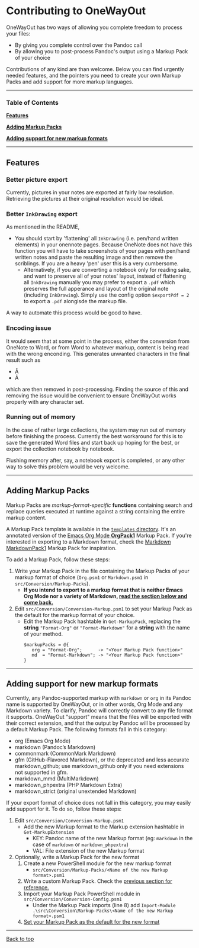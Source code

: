 # Contributing to OneWayOut

OneWayOut has two ways of allowing you complete freedom to process your files:

* By giving you complete control over the Pandoc call
* By allowing you to post-process Pandoc's output using a Markup Pack of your choice

Contributions of any kind are than welcome. Below you can find urgently needed features, and the pointers you need to create your own Markup Packs and add support for more markup languages.

---

### Table of Contents

[**Features**](#improvements)

[**Adding Markup Packs**](#adding-markup-packs)

[**Adding support for new markup formats**](#adding-support-for-new-markup-formats)

---

## Features

### Better picture export

Currently, pictures in your notes are exported at fairly low resolution. Retrieving the pictures at their original resolution would be ideal.

### Better `InkDrawing` export

As mentioned in the README,

* You should start by 'flattening' all `InkDrawing` (i.e. pen/hand written elements) in your onennote pages. Because OneNote does not have this function you will have to take screenshots of your pages with pen/hand written notes and paste the resulting image and then remove the scriblings. If you are a heavy 'pen' user this is a very cumbersome.
  * Alternatively, if you are converting a notebook only for reading sake, and want to preserve all of your notes' layout, instead of flattening all `InkDrawing` manually you may prefer to export a  `.pdf` which preserves the full apperance and layout of the original note (including `InkDrawing`). Simply use the config option `$exportPdf = 2` to export a `.pdf` alongisde the markup file.

A way to automate this process would be good to have.

### Encoding issue

It would seem that at some point in the process, either the conversion from OneNote to Word, or from Word to whatever markup, content is being read with the wrong enconding. This generates unwanted characters in the final result such as

* Â
* Ã

which are then removed in post-processing. Finding the source of this and removing the issue would be convenient to ensure OneWayOut works properly with any character set.

### Running out of memory

In the case of rather large collections, the system may run out of memory before finishing the process. Currently the best workaround for this is to save the generated Word files and start back up hoping for the best, or export the collection notebook by notebook.

Flushing memory after, say, a notebook export is completed, or any other way to solve this problem would be very welcome.

---

## Adding Markup Packs

Markup Packs are *markup-format-specific* **functions** containing search and replace queries executed at runtime against a string containing the entire markup content.

A Markup Pack template is available in the [`templates` directory](https://github.com/alopezrivera/owo/tree/master/templates). It's an annotated version of the [Emacs Org Mode **OrgPack1**](https://github.com/alopezrivera/owo/blob/master/src/Conversion/Markup-Packs/Org.psm1) Markup Pack. If you're interested in exporting to a Markdown format, check the [Markdown MarkdownPack1](https://github.com/alopezrivera/owo/blob/master/src/Conversion/Markup-Packs/Markdown.psm1) Markup Pack for inspiration.

To add a Markup Pack, follow these steps:

1. Write your Markup Pack in the file containing the Markup Packs of your markup format of choice (`Org.psm1` or `Markdown.psm1` in `src/Conversion/Markup-Packs`). 
   * **If you intend to export to a markup format that is neither Emacs Org Mode nor a variety of Markdown, [read the section below and come back.](#adding-support-for-new-markup-formats)**
1. Edit `src/Conversion/Conversion-Markup.psm1` to set your Markup Pack as the default for the markup format of your choice.
   * Edit the Markup Pack hashtable in `Get-MarkupPack`, replacing the **string** `"Format-Org"` or `"Format-Markdown"` for a **string** with the name of your method.
      ```
      $markupPacks = @{
         org = "Format-Org";      -> "<Your Markup Pack function>"
         md  = "Format-Markdown"; -> "<Your Markup Pack function>"
      }
      ```

---

## Adding support for new markup formats

Currently, any Pandoc-supported markup with `markdown` or `org` in its Pandoc name is supported by OneWayOut, or in other words, Org Mode and any Markdown variety. To clarify, Pandoc will correctly convert to any file format it supports. OneWayOut "support" means that the files will be exported with their correct extension, and that the output by Pandoc will be processed by a default Markup Pack. The following formats fall in this category:

* org (Emacs Org Mode)
* markdown (Pandoc’s Markdown)
* commonmark (CommonMark Markdown)
* gfm (GitHub-Flavored Markdown), or the deprecated and less accurate markdown_github; use markdown_github only if you need extensions not supported in gfm.
* markdown_mmd (MultiMarkdown)
* markdown_phpextra (PHP Markdown Extra)
* markdown_strict (original unextended Markdown)

If your export format of choice does not fall in this category, you may easily add support for it. To do so, follow these steps:

1. Edit `src/Conversion/Conversion-Markup.psm1`
   * Add the new Markup format to the Markup extension hashtable in `Get-MarkupExtension`
      * KEY: Pandoc name of the new Markup format (eg: `markdown` in the case of `markdown` or `markdown_phpextra`)
      * VAL: File extension of the new Markup format
1. Optionally, write a Markup Pack for the new format
   1. Create a new PowerShell module for the new markup format 
      * `src/Conversion/Markup-Packs/<Name of the new Markup format>.psm1`
   1. Write a custom Markup Pack. Check the [previous section for reference.](#adding-markup-packs)
   1. Import your Markup Pack PowerShell module in `src/Conversion/Conversion-Config.psm1`
      * Under the Markup Pack imports (line 8) add `Import-Module .\src\Conversion\Markup-Packs\<Name of the new Markup format>.psm1`
   1. [Set your Markup Pack as the default for the new format](#adding-markup-packs)

---

[Back to top](#contributing-to-onewayout)
